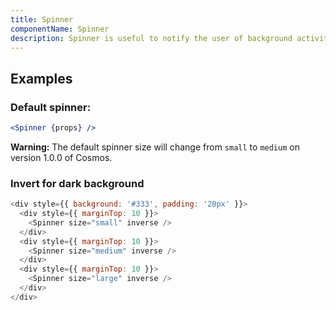 ```yaml
---
title: Spinner
componentName: Spinner
description: Spinner is useful to notify the user of background activity
---
```


## Examples

### Default spinner:

```jsx
<Spinner {props} />
```

**Warning:** The default spinner size will change from `small` to `medium` on version 1.0.0 of Cosmos.

### Invert for dark background

```js
<div style={{ background: '#333', padding: '20px' }}>
  <div style={{ marginTop: 10 }}>
    <Spinner size="small" inverse />
  </div>
  <div style={{ marginTop: 10 }}>
    <Spinner size="medium" inverse />
  </div>
  <div style={{ marginTop: 10 }}>
    <Spinner size="large" inverse />
  </div>
</div>
```
